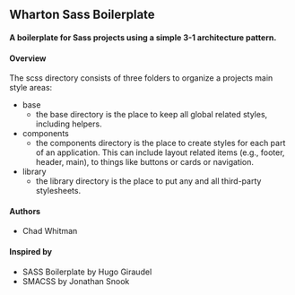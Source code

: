 ## Wharton Sass Boilerplate
#### A boilerplate for Sass projects using a simple 3-1 architecture pattern.

#### Overview
The scss directory consists of three folders to organize a projects main style areas:
- base
  - the base directory is the place to keep all global related styles, including helpers.
- components
  - the components directory is the place to create styles for each part of an application. This can include layout related items (e.g., footer, header, main), to things like buttons or cards or navigation.
- library
  - the library directory is the place to put any and all third-party stylesheets.

#### Authors

- Chad Whitman

#### Inspired by

- SASS Boilerplate by Hugo Giraudel
- SMACSS by Jonathan Snook
